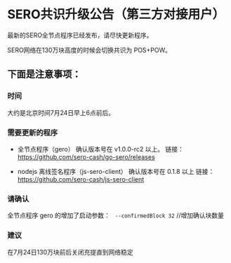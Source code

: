 # SERO共识升级公告（第三方对接用户）



最新的SERO全节点程序已经发布，请尽快更新程序。

SERO网络在130万块高度的时候会切换共识为 POS+POW。



## 下面是注意事项：

### 时间

大约是北京时间7月24日早上6点前后。

### 需要更新的程序

* 全节点程序（gero）
       确认版本号在 v1.0.0-rc2 以上。
       链接：https://github.com/sero-cash/go-sero/releases

* nodejs 离线签名程序（js-sero-client）
       确认版本号在 0.1.8 以上
       链接：https://github.com/sero-cash/js-sero-client

### 请确认

   全节点程序 gero 的增加了启动参数：
       ` --confirmedBlock 32`    //增加确认块数量

### 建议
   在7月24日130万块前后关闭充提直到网络稳定

